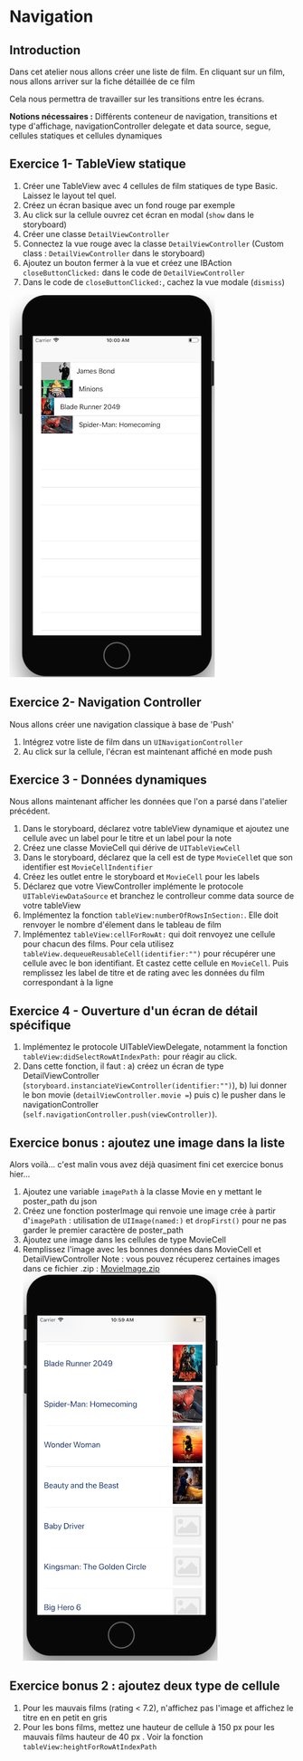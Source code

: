 # Navigation

## Introduction

Dans cet atelier nous allons créer une liste de film. En cliquant sur un film, nous allons arriver sur la fiche détaillée de ce film

Cela nous permettra de travailler sur les transitions entre les écrans.

**Notions nécessaires :** Différents conteneur de navigation, transitions et type d'affichage, navigationController delegate et data source, segue, cellules statiques et cellules dynamiques

## Exercice 1- TableView statique

1. Créer une TableView avec 4 cellules de film statiques de type Basic. Laissez le layout tel quel.
2. Créez un écran basique avec un fond rouge par exemple
3. Au click sur la cellule ouvrez cet écran en modal (`show` dans le storyboard)
4. Créer une classe `DetailViewController`
5. Connectez la vue rouge avec la classe `DetailViewController` (Custom class : `DetailViewController` dans le storyboard)
6. Ajoutez un bouton fermer à la vue et créez une IBAction `closeButtonClicked:` dans le code de `DetailViewController`
7. Dans le code de `closeButtonClicked:`, cachez la vue modale (`dismiss`)

![](/assets/Navigation_1.png)


## Exercice 2- Navigation Controller

Nous allons créer une navigation classique à base de 'Push'

1. Intégrez votre liste de film dans un `UINavigationController`
2. Au click sur la cellule, l'écran est maintenant affiché en mode push

## Exercice 3 - Données dynamiques

Nous allons maintenant afficher les données que l'on a parsé dans l'atelier précédent.

1. Dans le storyboard, déclarez votre tableView dynamique et ajoutez une cellule avec un label pour le titre et un label pour la note
2. Créez une classe MovieCell qui dérive de `UITableViewCell`
3. Dans le storyboard, déclarez que la cell est de type `MovieCell`et que son identifier est `MovieCellIndentifier`
4. Créez les outlet entre le storyboard et `MovieCell` pour les labels
5. Déclarez que votre ViewController implémente le protocole `UITableViewDataSource` et branchez le controlleur comme data source de votre tableView
6. Implémentez la fonction `tableView:numberOfRowsInSection:`. Elle doit renvoyer le nombre d'élement dans le tableau de film
7. Implémentez `tableView:cellForRowAt:` qui doit renvoyez une cellule pour chacun des films. Pour cela utilisez  `tableView.dequeueReusableCell(identifier:"")` pour récupérer une cellule avec le bon identifiant. Et castez cette cellule en `MovieCell`. Puis remplissez les label de titre et de rating avec les données du film correspondant à la ligne


## Exercice 4 - Ouverture d'un écran de détail spécifique
1. Implémentez le protocole UITableViewDelegate, notamment la fonction `tableView:didSelectRowAtIndexPath:` pour réagir au click.
2. Dans cette fonction, il faut : a) créez un écran de type DetailViewController (`storyboard.instanciateViewController(identifier:"")`), b) lui donner le bon movie (`detailViewController.movie =`) puis c) le pusher dans le navigationController (`self.navigationController.push(viewController)`).

## Exercice bonus : ajoutez une image dans la liste
Alors voilà... c'est malin vous avez déjà quasiment fini cet exercice bonus hier...
1. Ajoutez une variable `imagePath` à la classe Movie en y mettant le poster_path du json
2. Créez une fonction posterImage qui renvoie une image crée à partir d'`imagePath` : utilisation de `UIImage(named:)` et `dropFirst()` pour ne pas garder le premier caractère de poster_path
2. Ajoutez une image dans les cellules de type MovieCell
3. Remplissez l'image avec les bonnes données dans MovieCell et DetailViewController
Note : vous pouvez récuperez certaines images dans ce fichier .zip : [MovieImage.zip](/tutorialFiles/MovieImage.zip)
![](/assets/Navigation_ListeDynamique.png)

## Exercice bonus 2 : ajoutez deux type de cellule
1. Pour les mauvais films (rating < 7.2), n'affichez pas l'image et affichez le titre en en petit en gris
2. Pour les bons films, mettez une hauteur de cellule à 150 px pour les mauvais films hauteur de 40 px . Voir la fonction `tableView:heightForRowAtIndexPath`






